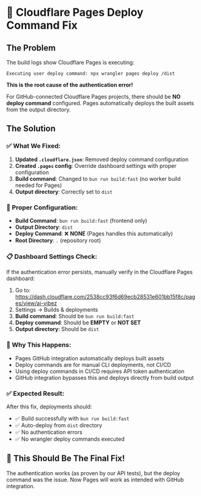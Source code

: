 # 🚨 Cloudflare Pages Deploy Command Fix

## The Problem
The build logs show Cloudflare Pages is executing:
```
Executing user deploy command: npx wrangler pages deploy /dist
```

**This is the root cause of the authentication error!** 

For GitHub-connected Cloudflare Pages projects, there should be **NO deploy command** configured. Pages automatically deploys the built assets from the output directory.

## The Solution

### ✅ What We Fixed:
1. **Updated `.cloudflare.json`**: Removed deploy command configuration
2. **Created `.pages` config**: Override dashboard settings with proper configuration  
3. **Build command**: Changed to `bun run build:fast` (no worker build needed for Pages)
4. **Output directory**: Correctly set to `dist`

### 🎯 Proper Configuration:
- **Build Command**: `bun run build:fast` (frontend only)
- **Output Directory**: `dist`  
- **Deploy Command**: ❌ **NONE** (Pages handles this automatically)
- **Root Directory**: `.` (repository root)

### 📋 Dashboard Settings Check:
If the authentication error persists, manually verify in the Cloudflare Pages dashboard:

1. Go to: https://dash.cloudflare.com/2538cc93f6d69ecb28531e601bb15f8c/pages/view/ai-vibez
2. Settings → Builds & deployments
3. **Build command**: Should be `bun run build:fast`
4. **Deploy command**: Should be **EMPTY** or **NOT SET**
5. **Output directory**: Should be `dist`

### 🔧 Why This Happens:
- Pages GitHub integration automatically deploys built assets
- Deploy commands are for manual CLI deployments, not CI/CD
- Using deploy commands in CI/CD requires API token authentication
- GitHub integration bypasses this and deploys directly from build output

### ✅ Expected Result:
After this fix, deployments should:
- ✅ Build successfully with `bun run build:fast`
- ✅ Auto-deploy from `dist` directory  
- ✅ No authentication errors
- ✅ No wrangler deploy commands executed

## 🎯 This Should Be The Final Fix!

The authentication works (as proven by our API tests), but the deploy command was the issue. Now Pages will work as intended with GitHub integration.